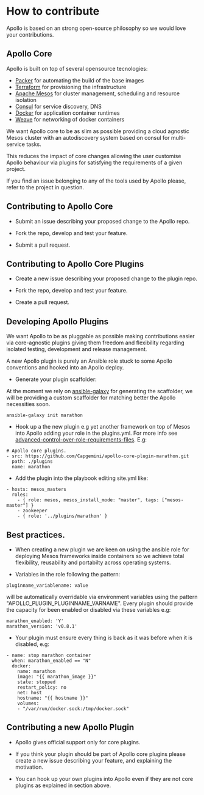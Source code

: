 How to contribute
=================

Apollo is based on an strong open-source philosophy so we would love your contributions.

## Apollo Core

Apollo is built on top of several opensource tecnologies:

* [Packer](https://packer.io) for automating the build of the base images
* [Terraform](https://www.terraform.io/) for provisioning the infrastructure
* [Apache Mesos](http://mesos.apache.org/) for cluster management, scheduling and resource isolation
* [Consul](http://consul.io) for service discovery, DNS
* [Docker](http://docker.io) for application container runtimes
* [Weave](https://github.com/zettio/weave) for networking of docker containers

We want Apollo core to be as slim as possible providing a cloud agnostic Mesos cluster with an autodiscovery system based on consul for multi-service tasks.

This reduces the impact of core changes allowing the user customise Apollo behaviour via plugins for satisfying the requirements of a given project.

If you find an issue belonging to any of the tools used by Apollo please, refer to the project in question.

## Contributing to Apollo Core

* Submit an issue describing your proposed change to the Apollo repo.

* Fork the repo, develop and test your feature.

* Submit a pull request.

## Contributing to Apollo Core Plugins

* Create a new issue describing your proposed change to the plugin repo.

* Fork the repo, develop and test your feature.

* Create a pull request.

## Developing Apollo Plugins

We want Apollo to be as pluggable as possible making contributions easier via core-agnostic plugins giving them freedom and flexibility regarding isolated testing, development and release management.

A new Apollo plugin is purely an Ansible role stuck to some Apollo conventions and hooked into an Apollo deploy.

* Generate your plugin scaffolder:

At the moment we rely on [ansible-galaxy](http://docs.ansible.com/galaxy.html) for generating the scaffolder, we will be providing a custom scaffolder for matching better the Apollo necessities soon.

```
ansible-galaxy init marathon
```

* Hook up a the new plugin e.g yet another framework on top of Mesos into Apollo adding your role in the plugins.yml. For more info see [advanced-control-over-role-requirements-files](http://docs.ansible.com/galaxy.html#advanced-control-over-role-requirements-files). E.g:

```
# Apollo core plugins.
- src: https://github.com/Capgemini/apollo-core-plugin-marathon.git
  path: ./plugins
  name: marathon
```

* Add the plugin into the playbook editing site.yml like:

```
- hosts: mesos_masters
  roles:
    - { role: mesos, mesos_install_mode: "master", tags: ["mesos-master"] }
    - zookeeper
    - { role: '../plugins/marathon' }
```


## Best practices.

* When creating a new plugin we are keen on using the ansible role for deploying Mesos frameworks inside containers so we achieve total flexibility, reusability and portabilty across operating systems.

* Variables in the role following the pattern:

```
pluginname_variablename: value
```

will be automatically overridable via environment variables using the pattern "APOLLO_PLUGIN_PLUGINNAME_VARNAME". Every plugin should provide the capacity for been enabled or disabled via these variables e.g:

```
marathon_enabled: 'Y'
marathon_version: 'v0.8.1'
``` 

* Your plugin must ensure every thing is back as it was before when it is disabled, e.g:
```
- name: stop marathon container
  when: marathon_enabled == "N"
  docker:
    name: marathon
    image: "{{ marathon_image }}"
    state: stopped
    restart_policy: no
    net: host
    hostname: "{{ hostname }}"
    volumes:
    - "/var/run/docker.sock:/tmp/docker.sock"
```


## Contributing a new Apollo Plugin

* Apollo gives official support only for core plugins.

* If you think your plugin should be part of Apollo core plugins please create a new issue describing your feature, and explaining the motivation.

* You can hook up your own plugins into Apollo even if they are not core plugins as explained in section above.
